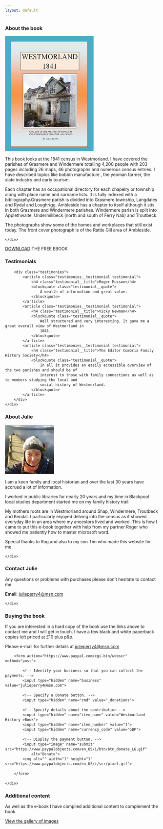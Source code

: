 ```yaml
---
layout: default
---
```


<section class="panel">
    <div class="wrap">
        <h3 class="panel__title panel__title--regular">About the book</h3>
        <img src="/assets/img/coverflier-290x375.jpg" class="panel__image" />
        <p style="text-align: left;">This book looks at the 1841 census in Westmorland. I have covered the
            parishes of Grasmere and Windermere totalling 4,200 people with 203 pages including 26 maps, 46
            photographs and numerous census entries. I have described topics like bobbin manufacture , the
            yeoman farmer, the slate industry and early tourism.</p>
        <p style="text-align: left;">Each chapter has an occupational directory for each chapelry or township
            along with place name and surname lists. It is fully indexed with a bibliography.Grasmere parish is
            divided into Grasmere township, Langdales and Rydal and Loughrigg. Ambleside has a chapter to
            itself although it sits in both Grasmere and Windermere parishes. Windermere parish is split into
            Applethwaite, Undermillbeck (north and south of Ferry Nab) and Troutbeck.</p>
        <p style="text-align: left;">The photographs show some of the homes and workplaces that still exist
            today. The front cover photograph is of the Rattle Gill area of Ambleside.</p>

    </div>

</section>
<section class="panel panel--upsell">
    <div class="wrap">
        <a href="/assets/pdf/westmorland-history-by-julie-perry.pdf">DOWNLOAD</a> THE FREE EBOOK
    </div>
</section>
<section class="panel">
    <div class="wrap">
        <h3 class="panel__title panel__title--regular">Testimonials</h3>

        <div class="testimonies">
            <article class="testimonies__testimonial testimonial">
                <h4 class="testimonial__title">Roger Musson</h4>
                <blockquote class="testimonial__quote">
                    A wealth of information and great value.
                </blockquote>
            </article>
            <article class="testimonies__testimonial testimonial">
                <h4 class="testimonial__title">Vicky Newman</h4>
                <blockquote class="testimonial__quote">
                    Well structured and very interesting. It gave me a great overall view of Westmorland in
                    1841.
                </blockquote>
            </article>
            <article class="testimonies__testimonial testimonial">
                <h4 class="testimonial__title">The Editor Cumbria Family History Society</h4>
                <blockquote class="testimonial__quote">
                    In all it provides an easily accessible overview of the two parishes and should be of
                    interest to those with family connections as well as to members studying the local and
                    social history of Westmorland.
                </blockquote>
            </article>
        </div>
    </div>

</section>
<section class="panel">
    <div class="wrap">
        <h3 class="panel__title panel__title--regular">About Julie</h3>
        <img src="/assets/img/julieperry.jpg" class="panel__image" />
        <p style="text-align: left;">I am a keen family and local historian and over the last 30 years have
            accrued a lot of information.</p>
        <p style="text-align: left;">I worked in public libraries for nearly 20 years and my time in Blackpool
            local studies department started me on my family history trail.</p>
        <p style="text-align: left;">My mothers roots are in Westmorland around Shap, Windermere, Troutbeck and
            Kendal. I particularly enjoyed delving into the census as it showed everyday life in an area where
            my ancestors lived and worked. This is how I came to put this e-book together with help from my
            partner Roger who showed me patiently how to master microsoft word.</p>
        <p style="text-align: left;">Special thanks to Rog and also to my son Tim who made this website for me.</p>

    </div>

</section>
<section class="panel">
    <div class="wrap">
        <h3 class="panel__title panel__title--regular">Contact Julie</h3>
        <p>Any questions or problems with purchases please don&#8217;t hesitate to contact me.</p>
        <p><strong>Email</strong>: <a href="mailto:julieperry4@msn.com">julieperry4@msn.com</a></p>

    </div>

</section>
<section class="panel">
    <div class="wrap">
        <h3 class="panel__title panel__title--regular">Buying the book</h3>
        <p>If you are interested in a hard copy of the book use the links above to contact me and I will get in
            touch. I have a few black and white paperback copies left priced at £10 plus p&amp;p.</p>
        <p> Please e-mail for further details at <a href="mailto:julieperry4@msn.com">julieperry4@msn.com</a></p>

        <form action="https://www.paypal.com/cgi-bin/webscr" method="post">

            <!-- Identify your business so that you can collect the payments. -->
            <input type="hidden" name="business" value="julieperry4@msn.com">

            <!-- Specify a Donate button. -->
            <input type="hidden" name="cmd" value="_donations">

            <!-- Specify details about the contribution -->
            <input type="hidden" name="item_name" value="Westmorland History eBook">
            <input type="hidden" name="item_number" value="1">
            <input type="hidden" name="currency_code" value="GBP">

            <!-- Display the payment button. -->
            <input type="image" name="submit" src="https://www.paypalobjects.com/en_US/i/btn/btn_donate_LG.gif"
                alt="Donate">
            <img alt="" width="1" height="1" src="https://www.paypalobjects.com/en_US/i/scr/pixel.gif">

        </form>

    </div>

</section>
<section class="panel">
    <div class="wrap">
        <h3 class="panel__title panel__title--regular">Additional content</h3>
        <p>As well as the e-book I have compiled additional content to complement the book.</p>
        <p><a href="/gallery-2/">View the gallery of images</a></p>
    </div>
</section>

